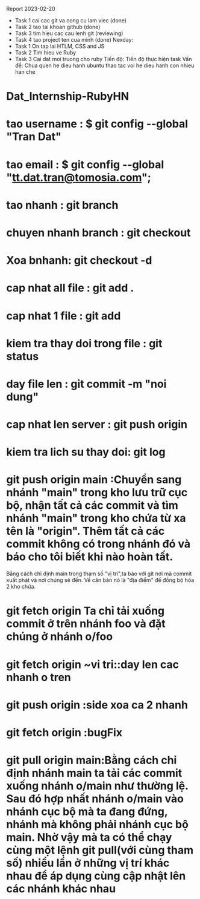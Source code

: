 Report 2023-02-20
  - Task 1 cai cac git va cong cu lam viec (done)
  - Task 2 tao tai khoan github (done)
  - Task 3 tim hieu cac cau lenh git (reviewing)
  - Task 4 tao project ten cua minh (done)
Nexday:
  - Task 1 On tap lai HTLM, CSS and JS
  - Task 2 Tim hieu ve Ruby
  - Task 3 Cai dat moi truong cho ruby
Tiến độ: Tiến độ thực hiện task
Vấn đề: Chua quen he dieu hanh ubuntu thao tac voi he dieu hanh con nhieu han che

# Dat_Internship-RubyHN
# tao username : $ git config --global "Tran Dat"
# tao email : $ git config --global "tt.dat.tran@tomosia.com";
# tao nhanh : git branch <new branch>
# chuyen nhanh branch : git checkout <name branch>
# Xoa bnhanh: git checkout -d <name branch>
# cap nhat all file : git add .
# cap nhat 1 file : git add <ten file>
# kiem tra thay doi trong file : git status
# day file len : git commit -m "noi dung"
# cap nhat len server : git push origin <name branch>
# kiem tra lich su thay doi: git log
# git push origin main :Chuyển sang nhánh "main" trong kho lưu trữ cục bộ, nhận tất cả các commit và tìm nhánh "main" trong kho chứa từ xa tên là "origin". Thêm tất cả các commit không có trong nhánh đó và báo cho tôi biết khi nào hoàn tất.
Bằng cách chỉ định main trong tham số "vị trí",ta báo với git nơi mà commit xuất phát và nơi chúng sẽ đến. Về căn bản nó là "địa điểm" để đồng bộ hóa 2 kho chứa.
# git fetch origin <vi tri> Ta chỉ tải xuống commit ở trên nhánh foo và đặt chúng ở nhánh o/foo
# git fetch origin <tham so>~vi tri:<tham so>:day len cac nhanh o tren
# git push origin :side xoa ca 2 nhanh
# git fetch origin :bugFix
# git pull origin main:Bằng cách chỉ định nhánh main ta tải các commit xuống nhánh o/main như thường lệ. Sau đó hợp nhất nhánh o/main vào nhánh cục bộ mà ta đang đứng, nhánh mà không phải nhánh cục bộ main. Nhờ vậy mà ta có thể chạy cùng một lệnh git pull(với cùng tham số) nhiều lần ở những vị trí khác nhau để áp dụng cùng cập nhật lên các nhánh khác nhau
